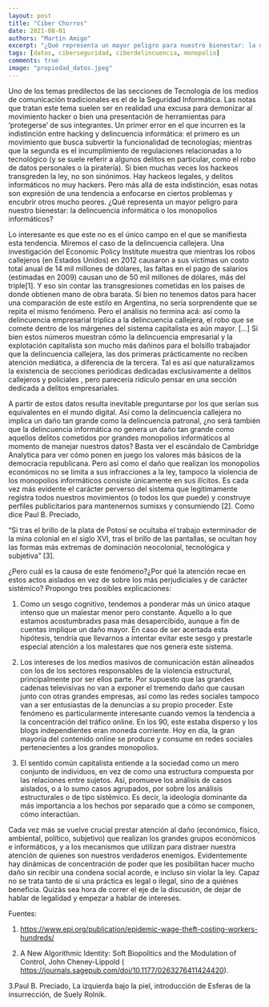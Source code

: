 ```yaml
---
layout: post
title: "Ciber Chorros"
date: 2021-08-01
authors: "Martín Amigo"
excerpt: "¿Qué representa un mayor peligro para nuestro bienestar: la delincuencia o los monopolios informáticos?"
tags: [datos, ciberseguridad, ciberdelincuencia, monopolio]
comments: true
image: "propiedad_datos.jpeg"
---
```


Uno de los temas predilectos de las secciones de Tecnología de los medios de comunicación tradicionales es el de la Seguridad Informática. Las notas que tratan este tema suelen ser en realidad una excusa para demonizar al movimiento hacker o bien una presentación de herramientas para ‘protegerse’ de sus integrantes. Un primer error en el que incurren es la indistinción entre hacking y delincuencia informática: el primero es un movimiento que busca subvertir la funcionalidad de tecnologías; mientras que la segunda es el incumplimiento de regulaciones relacionadas a lo tecnológico (y se suele referir a algunos delitos en particular, como el robo de datos personales o la piratería). Si bien muchas veces los hackeos transgreden la ley, no son sinónimos. Hay hackeos legales, y delitos informáticos no muy hackers. Pero más allá de esta indistinción, esas notas son expresión de una tendencia a enfocarse en ciertos problemas y encubrir otros mucho peores. ¿Qué representa un mayor peligro para nuestro bienestar: la delincuencia informática o los monopolios informáticos?  

Lo interesante es que este no es el único campo en el que se manifiesta esta tendencia. Miremos el caso de la delincuencia callejera. Una investigación del Economic Policy Institute muestra que mientras los robos callejeros (en Estados Unidos) en 2012 causaron a sus víctimas un costo total anual de 14 mil millones de dólares, las faltas en el pago de salarios (estimadas en 2009) causan uno de 50 mil millones de dólares, más del triple[1]. Y eso sin contar las transgresiones cometidas en los países de donde obtienen mano de obra barata. Si bien no tenemos datos para hacer una comparación de este estilo en Argentina, no sería sorprendente que se repita el mismo fenómeno. Pero el análisis no termina acá: así como la delincuencia empresarial triplica a la delincuencia callejera, el robo que se comete dentro de los márgenes del sistema capitalista es aún mayor. [...] Si bien estos números muestran cómo la delincuencia empresarial y la explotación capitalista son mucho más dañinos para el bolsillo trabajador que la delincuencia callejera, las dos primeras prácticamente no reciben atención mediática, a diferencia de la tercera. Tal es así que naturalizamos la existencia de secciones periódicas dedicadas exclusivamente a delitos callejeros y policiales , pero parecería ridículo pensar en una sección dedicada a delitos empresariales.            

A partir de estos datos resulta inevitable preguntarse por los que serían sus equivalentes en el mundo digital. Así como la delincuencia callejera no implica un daño tan grande como la delincuencia patronal, ¿no será también que la delincuencia informática no genera un daño tan grande como aquellos delitos cometidos por grandes monopolios informáticos al momento de manejar nuestros datos? Basta ver el escándalo de Cambridge Analytica para ver cómo ponen en juego los valores más básicos de la democracia republicana. Pero así como el daño que realizan los monopolios económicos no se limita a sus infracciones a la ley, tampoco la violencia de los monopolios informáticos consiste únicamente en sus ilícitos. Es cada vez más evidente el carácter perverso del sistema que legítimamente registra todos nuestros movimientos (o todos los que puede) y construye perfiles publicitarios para mantenernos sumisxs y consumiendo [2]. Como dice Paul B. Preciado, 

“Si tras el brillo de la plata de Potosí se ocultaba el trabajo exterminador de la mina colonial en el siglo XVI, tras el brillo de las pantallas, se ocultan hoy las formas más extremas de dominación neocolonial, tecnológica y subjetiva” [3].

¿Pero cuál es la causa de este fenómeno?¿Por qué la atención recae en estos actos aislados en vez de sobre los más perjudiciales y de carácter sistémico? Propongo tres posibles explicaciones:

1. Como un sesgo cognitivo, tendemos a ponderar más un único ataque intenso que un malestar menor pero constante. Aquello a lo que estamos acostumbradxs pasa más desapercibido, aunque a fin de cuentas implique un daño mayor. En caso de ser acertada esta hipótesis, tendría que llevarnos a intentar evitar este sesgo y prestarle especial atención a los malestares que nos genera este sistema.

2. Los intereses de los medios masivos de comunicación están alineados con los de los sectores responsables de la violencia estructural, principalmente por ser ellos parte. Por supuesto que las grandes cadenas televisivas no van a exponer el tremendo daño que causan junto con otras grandes empresas, así como las redes sociales tampoco van a ser entusiastas de la denuncias a su propio proceder. Este fenómeno es particularmente interesante cuando vemos la tendencia a la concentración del tráfico online. En los 90, este estaba disperso y los blogs independientes eran moneda corriente. Hoy en día, la gran mayoría del contenido online se produce y consume en redes sociales pertenecientes a los grandes monopolios. 

3. El sentido común capitalista entiende a la sociedad como un mero conjunto de individuos, en vez de como una estructura compuesta por las relaciones entre sujetos. Así, promueve los análisis de casos aislados, o a lo sumo casos agrupados, por sobre los análisis estructurales o de tipo sistémico. Es decir, la ideología dominante da más importancia a los hechos por separado que a cómo se componen, cómo interactúan.

Cada vez más se vuelve crucial prestar atención al daño (económico, físico, ambiental, político, subjetivo) que realizan los grandes grupos económicos e informáticos, y a los mecanismos que utilizan para distraer nuestra atención de quienes son nuestros verdaderos enemigos. Evidentemente hay dinámicas de concentración de poder que les posibilitan hacer mucho daño sin recibir una condena social acorde, e incluso sin violar la ley. Capaz no se trata tanto de si una práctica es legal o ilegal, sino de a quiénes beneficia. Quizás sea hora de correr el eje de la discusión, de dejar de hablar de legalidad y empezar a hablar de intereses. 


Fuentes:

1. https://www.epi.org/publication/epidemic-wage-theft-costing-workers-hundreds/

2. A New Algorithmic Identity: Soft Biopolitics and the Modulation of Control, John Cheney-Lippold ( https://journals.sagepub.com/doi/10.1177/0263276411424420).

3.Paul B. Preciado, La izquierda bajo la piel, introducción de Esferas de la insurrección, de Suely Rolnik.
